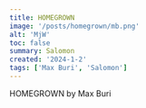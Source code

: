 ```yaml
---
title: HOMEGROWN
image: '/posts/homegrown/mb.png'
alt: 'MjW'
toc: false
summary: Salomon
created: '2024-1-2'
tags: ['Max Buri', 'Salomon']
---
```


<script>
  import { YouTube } from 'sveltekit-embed'
</script>

HOMEGROWN by Max Buri
<YouTube youTubeId="ankwj2tqpuw" />
<YouTube youTubeId="i5WkgmzgkU8" />
